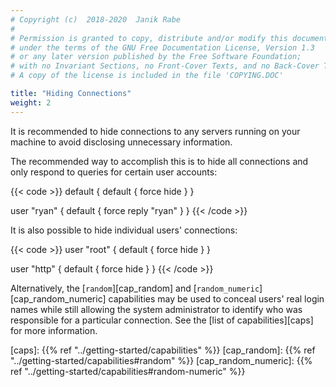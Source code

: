 ```yaml
---
# Copyright (c)  2018-2020  Janik Rabe
#
# Permission is granted to copy, distribute and/or modify this document
# under the terms of the GNU Free Documentation License, Version 1.3
# or any later version published by the Free Software Foundation;
# with no Invariant Sections, no Front-Cover Texts, and no Back-Cover Texts.
# A copy of the license is included in the file 'COPYING.DOC'

title: "Hiding Connections"
weight: 2
---
```


It is recommended to hide connections to any servers running on your machine to
avoid disclosing unnecessary information.

The recommended way to accomplish this is to hide all connections and only
respond to queries for certain user accounts:

{{< code >}}
default {
	default {
		force hide
	}
}

user "ryan" {
	default {
		force reply "ryan"
	}
}
{{< /code >}}

It is also possible to hide individual users' connections:

{{< code >}}
user "root" {
	default {
		force hide
	}
}

user "http" {
	default {
		force hide
	}
}
{{< /code >}}

Alternatively, the [`random`][cap_random] and
[`random_numeric`][cap_random_numeric] capabilities may be used to conceal
users' real login names while still allowing the system administrator to
identify who was responsible for a particular connection.
See the [list of capabilities][caps] for more information.

[caps]:               {{% ref "../getting-started/capabilities" %}}
[cap_random]:         {{% ref "../getting-started/capabilities#random" %}}
[cap_random_numeric]: {{% ref "../getting-started/capabilities#random-numeric" %}}
